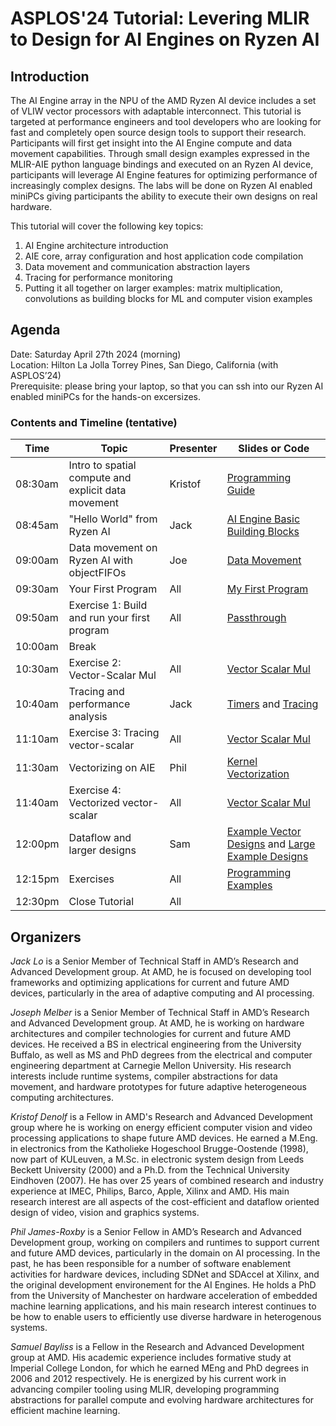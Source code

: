 # ASPLOS'24 Tutorial: Levering MLIR to Design for AI Engines on Ryzen AI

## Introduction

The AI Engine array in the NPU of the AMD Ryzen AI device includes a set of VLIW vector processors with adaptable interconnect. This tutorial is targeted at performance engineers and tool developers who are looking for fast and completely open source design tools to support their research. Participants will first get insight into the AI Engine compute and data movement capabilities. Through small design examples expressed in the MLIR-AIE python language bindings and executed on an Ryzen AI device, participants will leverage AI Engine features for optimizing performance of increasingly complex designs. The labs will be done on Ryzen AI enabled miniPCs giving participants the ability to execute their own designs on real hardware.


This tutorial will cover the following key topics:
1. AI Engine architecture introduction 
1. AIE core, array configuration and host application code compilation
1. Data movement and communication abstraction layers
1. Tracing for performance monitoring
1. Putting it all together on larger examples: matrix multiplication, convolutions as building blocks for ML and computer vision examples 

## Agenda

Date: Saturday April 27th 2024 (morning)  
Location: Hilton La Jolla Torrey Pines, San Diego, California (with ASPLOS’24)  
Prerequisite: please bring your laptop, so that you can ssh into our Ryzen AI enabled miniPCs for the hands-on excersizes.

### Contents and Timeline (tentative)

| Time | Topic | Presenter | Slides or Code |
|------|-------|-----------|----------------|
| 08:30am | Intro to spatial compute and explicit data movement | Kristof | [Programming Guide](../../programming_guide/) |
| 08:45am | "Hello World" from Ryzen AI | Jack | [AI Engine Basic Building Blocks](../../programming_guide/section-1/) |
| 09:00am | Data movement on Ryzen AI with objectFIFOs | Joe | [Data Movement](../../programming_guide/section-2/) |
| 09:30am | Your First Program | All | [My First Program](../../programming_guide/section-3) |
| 09:50am | Exercise 1: Build and run your first program | All | [Passthrough](../../programming_examples/basic/passthrough_kernel/) |
| 10:00am | Break | | |
| 10:30am | Exercise 2: Vector-Scalar Mul | All | [Vector Scalar Mul](../../programming_examples/basic/vector_scalar_mul/) |
| 10:40am | Tracing and performance analysis | Jack | [Timers](../../programming_guide/section-4/section-4a/) and [Tracing](../../programming_guide/section-4/section-4b/) |
| 11:10am | Exercise 3: Tracing vector-scalar | All | [Vector Scalar Mul](../../programming_examples/basic/vector_scalar_mul/) |
| 11:30am | Vectorizing on AIE | Phil | [Kernel Vectorization](../../programming_guide/section-4/section-4c/) |
| 11:40am | Exercise 4: Vectorized vector-scalar | All | [Vector Scalar Mul](../../programming_examples/basic/vector_scalar_mul/) |
| 12:00pm | Dataflow and larger designs | Sam | [Example Vector Designs](../../programming_guide/section-5/) and [Large Example Designs](../../programming_guide/section-6/) |
| 12:15pm | Exercises | All | [Programming Examples](../../programming_examples/) |
| 12:30pm | Close Tutorial | All | |


## Organizers

*Jack Lo* is a Senior Member of Technical Staff in AMD’s Research and Advanced Development group. At AMD, he is focused on developing tool frameworks and optimizing applications for current and future AMD devices, particularly in the area of adaptive computing and AI processing. 

*Joseph Melber* is a Senior Member of Technical Staff in AMD’s Research and Advanced Development group. At AMD, he is working on hardware architectures and compiler technologies for current and future AMD devices. He received a BS in electrical engineering from the University Buffalo, as well as MS and PhD degrees from the electrical and computer engineering department at Carnegie Mellon University. His research interests include runtime systems, compiler abstractions for data movement, and hardware prototypes for future adaptive heterogeneous computing architectures.

*Kristof Denolf* is a Fellow in AMD's Research and Advanced Development group where he is working on energy efficient computer vision and video processing applications to shape future AMD devices. He earned a M.Eng. in electronics from the Katholieke Hogeschool Brugge-Oostende (1998), now part of KULeuven, a M.Sc. in electronic system design from Leeds Beckett University (2000) and a Ph.D. from the Technical University Eindhoven (2007). He has over 25 years of combined research and industry experience at IMEC, Philips, Barco, Apple, Xilinx and AMD. His main research interest are all aspects of the cost-efficient and dataflow oriented design of video, vision and graphics systems.

*Phil James-Roxby* is a Senior Fellow in AMD’s Research and Advanced Development group, working on compilers and runtimes to support current and future AMD devices, particularly in the domain on AI processing.  In the past, he has been responsible for a number of software enablement activities for hardware devices, including SDNet and SDAccel at Xilinx, and the original development environement for the AI Engines.  He holds a PhD from the University of Manchester on hardware acceleration of embedded machine learning applications, and his main research interest continues to be how to enable users to efficiently use diverse hardware in heterogenous systems.

*Samuel Bayliss* is a Fellow in the Research and Advanced Development group at AMD. His academic experience includes formative study at Imperial College London, for which he earned MEng and PhD degrees in 2006 and 2012 respectively. He is energized by his current work in advancing compiler tooling using MLIR, developing programming abstractions for parallel compute and evolving hardware architectures for efficient machine learning.